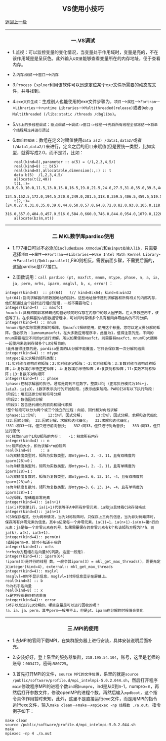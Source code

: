 <h2 align=center> VS使用小技巧 </h2>

[返回上一级](./)

----
<h3 align=center > 一.VS调试 </h3>

- 1.监视：可以监控变量的变化情况，当变量处于作用域时，变量是亮的，不在该作用域是是呈灰色。此外输入`&变量`能够查看变量所在的内存地址，便于查看内存。

- 2.`内存`:`调试`-->`窗口`-->`内存`

- 3.`Process Exploer`利用该软件可以迅速定位某个exe文件所需要的动态库文件，并寻找到。

- 4.`exe文件生成`：生成别人也能使用的exe文件步骤为，`项目`-->`属性`-->`Fortran`-->`Libraries`-->`runtime Libraries`-->`Multithreaded(release)`或者`Debug Multithreaded (/libs:static /threads /dbglibs)`。

- 5.`VS上的多线程调试`：`断点调试`-->`调试->窗口->线程`-->`先将所有线程全部冻结`-->`将单个线程解冻并进行调试`

- 6.`数组的赋值`：数组在定义时赋值使用`data a(2) /data1,data2/`或者`(/data1,data2/)`来进行，定义之后的用`[]`来赋值(但是要统一类型，比如实型，就得写成2.0，而不是2)，比如：
```Fortran
    real(kind=8),parameter :: a(5) = (/1,2,3,4,5/) 
    real(kind=8) :: b(5)
    real(kind=8),allocatable,dimension(:,:) :: t
    data b(5)  /1,2,3,4,5/
    allocate(t(2,40))
    t(1,:)=[8.0,9.0,10.0,11.5,13.0,15.0,16.5,19.0,21.5,24.0,27.5,31.0,35.0,39.5,44.5,50.5,57.0,64.5,73.0,82.5,93.0,105.5,119.0,&
            134.5,152.5,172.0,194.5,220.0,249.0,281.5,318.0,359.5,406.5,459.5,519.5,587.5,664.5,751.0,849.0,960.0]
    t(2,:)=[24.0,27.0,31.0,35.0,39.0,44.0,50.0,57.0,64.0,72.0,82.0,93.0,105.0,118.0,134.0,151.0,171.0,193.0,219.0,247.0,280.0,&
            316.0,357.0,404.0,457.0,516.0,584.0,660.0,746.0,844.0,954.0,1079.0,1220.0,1379.0,1559.0,1763.0,1993.0,2253.0,2547.0,2880.0]
    allocate(bz(m,nt))
```

----
<h3 align=center > 二.MKL数学库pardiso使用 </h3>

- 1.F77接口可以不必添加`include或use XXmoduel`和`在input处输入lib`，只需要选择`项目`-->`属性`-->`Fortran`-->`Libraries`-->`Use Intel Math Kernel Library`-->`Parallel(/Qmkl:parallel)`,F90则相反，需要前面步骤，不需要后面的，这里pardiso是f77接口。

- 2.函数调用：`call pardiso (pt, maxfct, mnum, mtype, phase, n, a, ia, ja, perm, nrhs, iparm, msglvl, b, x, error)` ：
```Fortran
integer(kind=8)  :: pt(64)   !// kind=8:x64; kind=4:win32
!pt(64):指向求解器内部数据地址的指针。这些地址被传递到求解器和所有相关的内部内存，他们都通过这个指针进行组织管理，一般不需要动它；
integer(kind=4)  :: maxfct
!maxfct:具有相同非零稀疏结构且必须同时保存在内存中的最大因子数。在大多数应用中，该值等于1。在求解器的内部数据管理中，可以同时存储多个具有相同非零结构的不同分解。
integer(kind=4) :: mnum
!mnum:指示实际需要求解的矩阵，与maxfct捆绑使用，使用这个标量，您可以定义要分解的矩阵。值必须为：1≤mnum≤maxfct。在大多数应用程序中，此值为1，值得注意的是，不同的mnum需要指定不同的pt进行求解，所以如果使用maxfct，则需要将maxfct、mnum和pt捆绑一起使用来达到存储多个LU分解目的。
!此外值得注意的是，pardiso里面的LU分解不能覆盖，它只会保存第一次分解的结果
integer(kind=4) :: mtype
!mtype:定义求解的矩阵类型；
!1:实对称与结构对称矩阵；2:实对称正定矩阵；-2:实对称矩阵；3:复数对称与结构对称矩阵；4:复数埃尔米特正定矩阵；-4:复数埃尔米特矩阵；6:复数对称矩阵；11:实数不对称矩阵；13:复数不对称矩阵
integer(kind=4) :: phase
!phase:控制求解器的执行。通常是两到三位数字。整数i和j（正常执行模式为10i+j，1≤i≤3，i≤j≤3）。i数字表示执行的开始阶段，j表示结束阶段。PARDISO有以下执行阶段：
!阶段1：填充还原分析和符号分解
!阶段2：数值因式分解
!阶段3：包含迭代细化的前向和回代求解
!整个阶段可以分为两个或三个独立的过程：向前、回代和对角线求解
!phase:11:分析;     12:分析，因式分解;      13:分析，因式分解，求解和迭代细化
!22:因式分解;  23:因式分解，求解和迭代细化;   33:求解和迭代细化;
!331:和33一样，但只进行前向替换;   332:同33，但只进行对角替换;   333:同33，但只进行回代
!0:释放mnum个L和U矩阵的内存；   -1：释放所有内存
integer(kind=4) :: n
!n:矩阵的大小，即为求解n*n的矩阵
real(kind=8)    :: a
!a为双精度类型时，矩阵为实数类型，即mtype=1，2，-2，11，且有双精度的iparm(28)=0；
!a为单精度类型时，矩阵为实数类型，即mtype=1，2，-2，11，且有单精度的iparm(28)=1；
!a为双精度复数时，矩阵为复数类型，即mtype=3，6，13，14，-4，且有双精度的iparm(28)=0；
!a为单精度复数时，矩阵为复数类型，即mtype=3，6，13，14，-4，且有单精度的iparm(28)=1；
!a为矩阵，存储着非零元素
integer(kind=4):: ia(n+1)
!ia(i)代表第i行，ia(i+1)代表等于A中所有非零元素，ia和ja具体看CSR存储格式
integer(kind=4):: ja(n+1)
!CSR保存格式，分为两种情况，当为对称矩阵时，只保存上三角的信息，当为非对称矩阵时，保存所有非零元素的信息。其中a记录每一个非零元素，ia(1)=1，ia(n+1)-ia(n)=第n行的元素；ja是每一个非零元素在列号，如果需要保存的非零元素有k个和该矩阵方程为h*h，则ja(k)，a(k)，ia(h+1).
integer(kind=4):: perm(n)
!直接perm=0，暂时不知道干嘛的
integer(kind=4):: nrhs
!nrhs为方程组右边向量b的列数，这里一般是1.
integer(kind=4):: iparm(64)
!iparm(3)是并行的线程 数，一般令其iparm(3) = mkl_get_max_threads()，需要先定义integer(kind=4), external:: mkl_get_max_threads
integer(kind=4):: msglvl
!msglvl=0时不显示信息，msglvl=1时将信息显示在屏幕上。
real(kind=8) :: b
!b为右手边向量
real(kind=8) :: x
!x是方程组最终的结果值
integer(kind=4):: error
!对于以及进行LU分解的，哪些变量是可以进行回收的呢？
!a、ia、ja、perm，其中perm一般用不上，但是pt、iparm在分解的时候值会变化
```

----
<h3 align=center > 三.MPI的使用 </h3>

- 1.去MPI的官网下载MPI，在集群服务器上进行安装，具体安装说明后面补充。

- 2.安装好好，登上系里的服务器集群，`218.195.54.104`，账号，这里是老师的账号：`003472`，密码:`580725`。

- 3.首先打开MPI的文件，`source MPI的文件位置`，系里的就是`source /public/software/profile.d/mpi_intelmpi-5.0.2.044.sh`，然后打开程序`main`修改程序MPI的进程个数`ind`和`numpro`，ind是从0到n-1，numpro=n，再然后打开参数文件，修改openMP的进程个数。再然后输入`mpdboot`，这个指令具体作用暂时未知，此外，这里不是直接运行exe文件，而是用MPI的指令运行exe文件，输入`make clean`-->`make`-->`mpiexec -np 线程数 ./a.out`，指令例子如下：
```shell
make clean
source /public/software/profile.d/mpi_intelmpi-5.0.2.044.sh
make
mpiexec -np 4 ./a.out
```